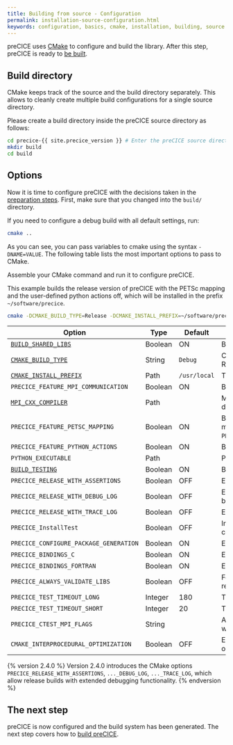 ```yaml
---
title: Building from source - Configuration
permalink: installation-source-configuration.html
keywords: configuration, basics, cmake, installation, building, source
---
```


preCICE uses [CMake](https://cmake.org/) to configure and build the library.
After this step, preCICE is ready to [be built](installation-source-building).

## Build directory

CMake keeps track of the source and the build directory separately.
This allows to cleanly create multiple build configurations for a single source directory.

Please create a build directory inside the preCICE source directory as follows:

```bash
cd precice-{{ site.precice_version }} # Enter the preCICE source directory
mkdir build
cd build
```

## Options

Now it is time to configure preCICE with the decisions taken in the [preparation steps](installation-source-preparation).
First, make sure that you changed into the `build/` directory.

If you need to configure a debug build with all default settings, run:

```bash
cmake ..
```

As you can see, you can pass variables to cmake using the syntax `-DNAME=VALUE`.
The following table lists the most important options to pass to CMake.

Assemble your CMake command and run it to configure preCICE.

This example builds the release version of preCICE with the PETSc mapping and the user-defined python actions off, which will be installed in the prefix `~/software/precice`.

```bash
cmake -DCMAKE_BUILD_TYPE=Release -DCMAKE_INSTALL_PREFIX=~/software/precice -DPRECICE_FEATURE_PETSC_MAPPING=OFF -DPRECICE_FEATURE_PYTHON_ACTIONS=OFF ..
```

Option | Type | Default | Description
--- | --- | --- | ---
[`BUILD_SHARED_LIBS`](https://cmake.org/cmake/help/v3.10/variable/BUILD_SHARED_LIBS.html?highlight=build_shared_libs) | Boolean | ON | Build as a shared library.
[`CMAKE_BUILD_TYPE`](https://cmake.org/cmake/help/v3.10/variable/CMAKE_BUILD_TYPE.html) | String | `Debug` | Choose Debug, Release, or RelWithDebInfo.
[`CMAKE_INSTALL_PREFIX`](https://cmake.org/cmake/help/v3.10/variable/CMAKE_INSTALL_PREFIX.html) | Path | `/usr/local` | The prefix used in the installation step.
`PRECICE_FEATURE_MPI_COMMUNICATION` | Boolean | ON | Build with MPI.
[`MPI_CXX_COMPILER`](https://cmake.org/cmake/help/v3.10/module/FindMPI.html#variables-for-locating-mpi) | Path | | MPI compiler wrapper to use for detection.
`PRECICE_FEATURE_PETSC_MAPPING` | Boolean | ON | Build with PETSc (for MPI-parallel RBF mapping), requires `PRECICE_FEATURE_MPI_COMMUNICATION=ON`.
`PRECICE_FEATURE_PYTHON_ACTIONS` | Boolean | ON | Build support for python actions.
`PYTHON_EXECUTABLE` | Path | | Path to the python interpreter to use.
[`BUILD_TESTING`](https://cmake.org/cmake/help/v3.10/module/CTest.html#module:CTest) | Boolean | ON | Build and register the tests.
`PRECICE_RELEASE_WITH_ASSERTIONS` | Boolean | OFF | Enables assertions in release builds.
`PRECICE_RELEASE_WITH_DEBUG_LOG` | Boolean | OFF | Enables debug logging in release builds.
`PRECICE_RELEASE_WITH_TRACE_LOG` | Boolean | OFF | Enables trace logging in release builds.
`PRECICE_InstallTest` | Boolean | OFF | Install `testprecice` and test configuration files.
`PRECICE_CONFIGURE_PACKAGE_GENERATION` | Boolean | ON | Enable package configuration.
`PRECICE_BINDINGS_C` | Boolean | ON | Enable the native C bindings.
`PRECICE_BINDINGS_FORTRAN` | Boolean | ON | Enable the native Fortran bindings.
`PRECICE_ALWAYS_VALIDATE_LIBS` | Boolean | OFF | Force CMake to always validate required libraries.
`PRECICE_TEST_TIMEOUT_LONG` | Integer | 180 | Timeout for big test suites
`PRECICE_TEST_TIMEOUT_SHORT` | Integer | 20 | Timeout for small test suites
`PRECICE_CTEST_MPI_FLAGS` | String | | Additional flags to pass to `mpiexec` when running the tests.
`CMAKE_INTERPROCEDURAL_OPTIMIZATION` | Boolean | OFF | Enable interprocedural/link-time optimization

{% version 2.4.0 %}
Version 2.4.0 introduces the CMake options `PRECICE_RELEASE_WITH_ASSERTIONS`, `..._DEBUG_LOG`, `..._TRACE_LOG`, which allow release builds with extended debugging functionality.
{% endversion %}

## The next step

preCICE is now configured and the build system has been generated.
The next step covers how to [build preCICE](installation-source-building).
